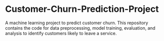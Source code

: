 # Customer-Churn-Prediction-Project
A machine learning project to predict customer churn. This repository contains the code for data preprocessing, model training, evaluation, and analysis to identify customers likely to leave a service.
